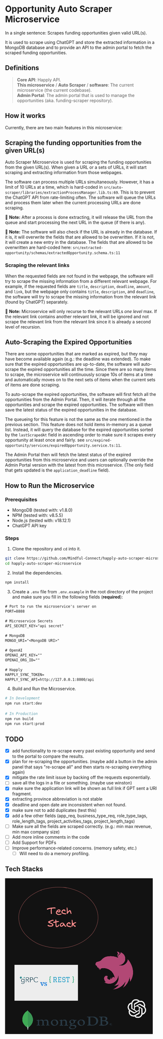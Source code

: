 # Opportunity Auto Scraper Microservice
In a single sentence: Scrapes funding opportunities given valid URL(s).

It is used to scrape using ChatGPT and store the extracted information in a MongoDB database and to provide
an API to the admin portal to fetch the scraped funding opportunities.

## Definitions

> **Core API**: Happly API.  
**This microservice** / **Auto Scraper** / **software**: The current microservice (the current codebase).  
**Admin Portal**: The admin portal that is used to manage the opportunities (aka. funding-scraper repository).

## How it works
Currently, there are two main features in this microservice:

## Scraping the funding opportunities from the given URL(s)
Auto Scraper Microservice is used for scraping the funding opportunities from the given URL(s). When given a URL or a sets of
URLs, it will start scraping and extracting information from those webpages.

The software can process multiple URLs simultaneously. However, it has a limit of 10 URLs at a time, which is hard-coded
in `src/auto-scraper/libraries/extractionProcessManager.lib.ts:69`. This is to prevent
the ChatGPT API from rate-limiting often. The software will queue the URLs and process them later when the current
processing URLs are done scraping.

📝 **Note:** After a process is done extracting, it will release the URL from the queue and start processing the next URL in the queue
(if there is any).

📝 **Note:** The software will also check if the URL is already in the database. If it is, it will overwrite the fields that are allowed
to be overwritten. If it is not, it will create a new entry in the database. The fields that are allowed to be overwritten are
hard-coded here: `src/extracted-opportunity/schemas/extractedOpportunity.schema.ts:11`

### Scraping the relevant links
When the requested fields are not found in the webpage, the software will try to scrape the missing information from a 
different relevant webpage. For example, if the requested fields are `title`, `description`, `deadline`, `amount`, and
`link`, but the webpage only contains `title`, `description`, and `deadline`, the software will try to scrape the missing
information from the relevant link (found by ChatGPT) separately.

📝 **Note:** Microservice will only recurse to the relevant URLs _one level_ max. If the relevant link contains another relevant link,
it will be ignored and not scrape the relevant link from the relevant link since it is already a second level of recursion.

## Auto-Scraping the Expired Opportunities
There are some opportunities that are marked as expired, but they may have become available again (e.g.: the deadline was
extended). To make sure that the expired opportunities are up-to-date, the software will auto-scrape the expired opportunities
all the time. Since there are so many items to scrape, the microservice will continuously scrape 10s of items at a time and
automatically moves on to the next sets of items when the current sets of items are done scraping.

To auto-scrape the expired opportunities, the software will first fetch all the opportunities from the Admin Portal. Then, it will
iterate through all the opportunities and scrape the expired opportunities. The software will then save the latest status 
of the expired opportunities in the database.

The queueing for this feature is not the same as the one mentioned in the previous section. This feature does not hold items in-memory as
a queue list. Instead, it will query the database for the expired opportunities sorted by the `lastScrapedAt` field in ascending order to
make sure it scrapes every opportunity at least once and fairly. see `src/expired-opportunity/services/expiredOpportunity.service.ts:11`.

The Admin Portal then will fetch the latest status of the expired opportunities from this microservice and users can optionally
override the Admin Portal version with the latest from this microservice. (The only field that gets updated is the `application_deadline` field).

## How to Run the Microservice
### Prerequisites
- MongoDB (tested with: v1.8.0)
- NPM (tested with: v8.5.5)
- Node.js (tested with: v18.12.1)
- ChatGPT API key

### Steps
1. Clone the repository and `cd` into it.
```bash
git clone https://github.com/Mindful-Connect/happly-auto-scraper-microservice.git
cd happly-auto-scraper-microservice
```

2. Install the dependencies.
```bash
npm install
```

3. Create a `.env` file from `.env.example` in the root directory of the project and make sure
you fill in the following fields (**required**):
```dotenv
# Port to run the microservice's server on
PORT=8888

# Microservice Secrets
API_SECRET_KEY="api secret"

# MongoDB
MONGO_URI="<MongoDB URI>"

# OpenAI
OPENAI_API_KEY=""
OPENAI_ORG_ID=""

# Happly
HAPPLY_SYNC_TOKEN=
HAPPLY_SYNC_API=http://127.0.0.1:8000/api
```

4. Build and Run the Microservice.
```bash
# In Development
npm run start:dev

# In Production
npm run build
npm run start:prod
```

## TODO
- [x] add functionality to re-scrape every past existing opportunity and send to the portal to compare the results. 
- [x] plan for re-scraping the opportunities. (maybe add a button in the admin panel that says "re-scrape all" and then starts re-scraping everything again) 
- [x] mitigate the rate limit issue by backing off the requests exponentially.
- [ ] save all the logs in a file or something. (maybe use winston)
- [x] make sure the application link will be shown as full link if GPT sent a URI fragment.
- [x] extracting province abbreviation is not stable
- [x] deadline and open date are inconsistent when not found.
- [x] make sure not to add duplicates (test this)
- [x] add a few other fields (app_req, business_type_req, role_type_tags, role_length_tags, project_activities_tags, project_length_tags)
- [ ] Make sure all the fields are scraped correctly. (e.g.: min max revenue, min max company size)
- [ ] Add more inline comments in the code
- [ ] Add Support for PDFs
- [ ] Improve performance-related concerns. (memory safety, etc.)
  - [ ] Will need to do a memory profiling. 

## Tech Stacks
![img.png](docs/assets/tech-stacks.png)

